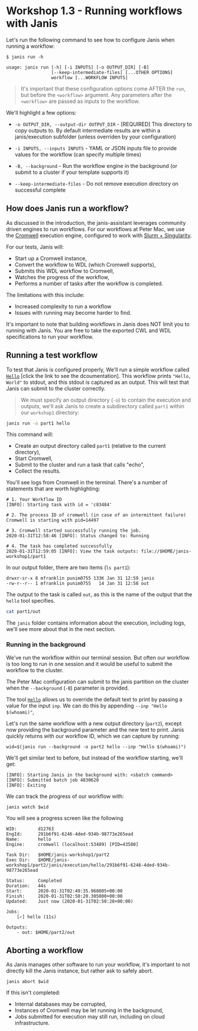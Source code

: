 # Workshop 1.3 - Running workflows with Janis

Let's run the following command to see how to configure Janis when running a workflow:

```
$ janis run -h

usage: janis run [-h] [-i INPUTS] [-o OUTPUT_DIR] [-B] 
                 [--keep-intermediate-files] [...OTHER OPTIONS]
                 workflow [...WORKFLOW INPUTS]
```

> It's important that these configuration options come AFTER the `run`, but before the `<workflow>` argument. Any parameters after the `<workflow>` are passed as inputs to the workflow.

We'll highlight a few options:

- `-o OUTPUT_DIR, --output-dir OUTPUT_DIR` - [REQUIRED] This directory to copy outputs to. By default intermediate results are within a janis/execution subfolder (unless overriden by your configuration)

- `-i INPUTS, --inputs INPUTS` - YAML or JSON inputs file to provide values for the workflow (can specify multiple times)

- `-B, --background` - Run the workflow engine in the background (or submit to a cluster if your template supports it)

- `--keep-intermediate-files` - Do not remove execution directory on successful complete


## How does Janis run a workflow?

As discussed in the introduction, the janis-assistant leverages community driven engines to run workflows. For our workflows at Peter Mac, we use the [Cromwell](https://github.com/broadinstitute/cromwell) execution engine, configured to work with [Slurm + Singularity](https://cromwell.readthedocs.io/en/stable/tutorials/Containers/). 

For our tests, Janis will:

- Start up a Cromwell instance,
- Convert the workflow to WDL (which Cromwell supports),
- Submits this WDL workflow to Cromwell,
- Watches the progress of the workflow,
- Performs a number of tasks after the workflow is completed.

The limitations with this include:

- Increased complexity to run a workflow
- Issues with running may become harder to find.

It's important to note that building workflows in Janis does NOT limit you to running with Janis. You are free to take the exported CWL and WDL specifications to run your workflow.


## Running a test workflow

To test that Janis is configured properly, We'll run a simple workflow called [`Hello`](https://janis.readthedocs.io/en/latest/tools/unix/hello.html) [click the link to see the dcoumentation]. This workflow prints `"Hello, World"` to stdout, and this stdout is captured as an output. This will test that Janis can submit to the cluster correctly.

> We must specify an output directory (`-o`) to contain the execution and outputs, we'll ask Janis to create a subdirectory called `part1` within our `workshop1` directory:

```bash
janis run -o part1 hello
```

This command will:

- Create an output directory called `part1` (relative to the current directory),
- Start Cromwell,
- Submit to the cluster and run a task that calls "echo",
- Collect the results.


You'll see logs from Cromwell in the terminal. There's a number of statements that are worth highlighting:

```
# 1. Your Workflow ID
[INFO]: Starting task with id = 'c83484'

# 2. The process ID of cromwell (in case of an intermittent failure)
Cromwell is starting with pid=14497

# 3. Cromwell started successfully running the job.
2020-01-31T12:58:46 [INFO]: Status changed to: Running

# 4. The task has completed successfully 
2020-01-31T12:59:05 [INFO]: View the task outputs: file://$HOME/janis-workshop1/part1
```

In our output folder, there are two items (`ls part1`):
```
drwxr-sr-x 8 mfranklin punim0755 133K Jan 31 12:59 janis
-rw-r--r-- 1 mfranklin punim0755   14 Jan 31 12:58 out
```

The output to the task is called `out`, as this is the name of the output that the `hello` tool specifies.

```bash
cat part1/out
```

The `janis` folder contains information about the execution, including logs, we'll see more about that in the next section.


### Running in the background

We've run the workflow within our terminal session. But often our workflow is too long to run in one session and it would be useful to submit the workflow to the cluster.

The Peter Mac configuration can submit to the janis partition on the cluster when the `--background` (`-B`) parameter is provided.

The tool [`Hello`](https://janis.readthedocs.io/en/latest/tools/unix/hello.html) allows us to override the default text to print by passing a value for the input `inp`. We can do this by appending `--inp "Hello $(whoami)"`, 

Let's run the same workflow with a new output directory (`part2`), except now providing the background parameter and the new text to print. Janis quickly returns with our workflow ID, which we can capture by running:

```
wid=$(janis run --background -o part2 hello --inp "Hello $(whoami)")
```

We'll get similar text to before, but instead of the workflow starting, we'll get:

```
[INFO]: Starting Janis in the background with: <sbatch command>
[INFO]: Submitted batch job 4830620
[INFO]: Exiting
```


We can track the progress of our workflow with:

```
janis watch $wid
```

You will see a progress screen like the following 

```
WID:        d12763
EngId:      291b6f91-6246-4ded-934b-98773e265ead
Name:       hello
Engine:     cromwell (localhost:53489) [PID=43580]

Task Dir:   $HOME/janis-workshop1/part2
Exec Dir:   $HOME/janis-workshop1/part2/janis/execution/hello/291b6f91-6246-4ded-934b-98773e265ead

Status:     Completed
Duration:   44s
Start:      2020-01-31T02:49:35.968005+00:00
Finish:     2020-01-31T02:50:20.305000+00:00
Updated:    Just now (2020-01-31T02:50:28+00:00)

Jobs: 
    [✓] hello (11s)       

Outputs:
    - out: $HOME/part2/out
```


## Aborting a workflow

As Janis manages other software to run your workflow, it's important to not directly kill the Janis instance, but rather ask to safely abort.

```
janis abort $wid
```

If this isn't completed:

- Internal databases may be corrupted,
- Instances of Cromwell may be let running in the background,
- Jobs submitted for execution may still run, including on cloud infrastructure.